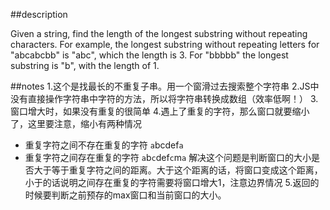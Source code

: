 ##description

Given a string, find the length of the longest substring without repeating characters. For example, the longest substring without repeating letters for "abcabcbb" is "abc", which the length is 3. For "bbbbb" the longest substring is "b", with the length of 1.



##notes
1.这个是找最长的不重复子串。用一个窗滑过去搜索整个字符串
2.JS中没有直接操作字符串中字符的方法，所以将字符串转换成数组（效率低啊！）
3.窗口增大时，如果没有重复的很简单
4.遇上了重复的字符，那么窗口就要缩小了，这里要注意，缩小有两种情况
  * 重复字符之间不存在重复的字符 `a`bcdef`a`
  * 重复字符之间存在重复的字符   `a`b`c`def`c`m`a`
 解决这个问题是判断窗口的大小是否大于等于重复字符之间的距离。大于这个距离的话，将窗口变成这个距离，小于的话说明之间存在重复的字符需要将窗口增大1，注意边界情况
5.返回的时候要判断之前预存的max窗口和当前窗口的大小。
